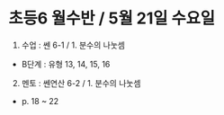 # 초등6 월수반 / 5월 21일 수요일

1. 수업 : 쎈 6-1 / 1. 분수의 나눗셈
- B단계 : 유형 13, 14, 15, 16

2. 멘토 : 쎈연산 6-2 / 1. 분수의 나눗셈
- p. 18 ~ 22